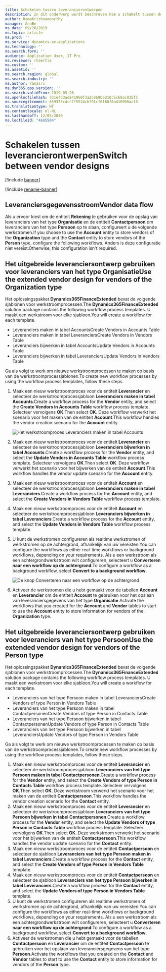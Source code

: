```yaml
---
title: Schakelen tussen leverancierontwerpen
description: In dit onderwerp wordt beschreven hoe u schakelt tussen de integratie van leveranciersgegevens tussen Finance and Operations-apps en Dataverse.
author: RamaKrishnamoorthy
manager: AnnBe
ms.date: 09/20/2019
ms.topic: article
ms.prod: ''
ms.service: dynamics-ax-applications
ms.technology: ''
ms.search.form: ''
audience: Application User, IT Pro
ms.reviewer: rhaertle
ms.custom: ''
ms.assetid: ''
ms.search.region: global
ms.search.industry: ''
ms.author: ramasri
ms.dyn365.ops.version: ''
ms.search.validFrom: 2019-09-20
ms.openlocfilehash: 731efd3ae841960f3a2c0b9be210c5c68ac835f5
ms.sourcegitcommit: 659375c4cc7f5524cbf91cf6160f6a410960ac16
ms.translationtype: HT
ms.contentlocale: nl-NL
ms.lasthandoff: 12/05/2020
ms.locfileid: "4685504"
---
```

# <a name="switch-between-vendor-designs"></a><span data-ttu-id="229f8-103">Schakelen tussen leverancierontwerpen</span><span class="sxs-lookup"><span data-stu-id="229f8-103">Switch between vendor designs</span></span>

[!include [banner](../../includes/banner.md)]

[!include [rename-banner](~/includes/cc-data-platform-banner.md)]



## <a name="vendor-data-flow"></a><span data-ttu-id="229f8-104">Leveranciersgegevensstroom</span><span class="sxs-lookup"><span data-stu-id="229f8-104">Vendor data flow</span></span> 

<span data-ttu-id="229f8-105">Als u ervoor kiest om de entiteit **Rekening** te gebruiken voor de opslag van leveranciers van het type **Organisatie** en de entiteit **Contactpersoon** om leveranciers van het type **Persoon** op te slaan, configureert u de volgende werkstromen.</span><span class="sxs-lookup"><span data-stu-id="229f8-105">If you choose to use the **Account** entity to store vendors of the **Organization** type and the **Contact** entity to store vendors of the **Person** type, configure the following workflows.</span></span> <span data-ttu-id="229f8-106">Anders is deze configuratie niet vereist.</span><span class="sxs-lookup"><span data-stu-id="229f8-106">Otherwise, this configuration isn't required.</span></span>

## <a name="use-the-extended-vendor-design-for-vendors-of-the-organization-type"></a><span data-ttu-id="229f8-107">Het uitgebreide leveranciersontwerp gebruiken voor leveranciers van het type Organisatie</span><span class="sxs-lookup"><span data-stu-id="229f8-107">Use the extended vendor design for vendors of the Organization type</span></span>

<span data-ttu-id="229f8-108">Het oplossingspakket **Dynamics365FinanceExtended** bevat de volgende sjablonen voor werkstroomprocessen.</span><span class="sxs-lookup"><span data-stu-id="229f8-108">The **Dynamics365FinanceExtended** solution package contains the following workflow process templates.</span></span> <span data-ttu-id="229f8-109">U maakt een werkstroom voor elke sjabloon.</span><span class="sxs-lookup"><span data-stu-id="229f8-109">You will create a workflow for each template.</span></span>

+ <span data-ttu-id="229f8-110">Leveranciers maken in tabel Accounts</span><span class="sxs-lookup"><span data-stu-id="229f8-110">Create Vendors in Accounts Table</span></span>
+ <span data-ttu-id="229f8-111">Leveranciers maken in tabel Leveranciers</span><span class="sxs-lookup"><span data-stu-id="229f8-111">Create Vendors in Vendors Table</span></span>
+ <span data-ttu-id="229f8-112">Leveranciers bijwerken in tabel Accounts</span><span class="sxs-lookup"><span data-stu-id="229f8-112">Update Vendors in Accounts Table</span></span>
+ <span data-ttu-id="229f8-113">Leveranciers bijwerken in tabel Leveranciers</span><span class="sxs-lookup"><span data-stu-id="229f8-113">Update Vendors in Vendors Table</span></span>

<span data-ttu-id="229f8-114">Ga als volgt te werk om nieuwe werkstroomprocessen te maken op basis van de werkstroomprocessjablonen.</span><span class="sxs-lookup"><span data-stu-id="229f8-114">To create new workflow processes by using the workflow process templates, follow these steps.</span></span>

1. <span data-ttu-id="229f8-115">Maak een nieuw werkstroomproces voor de entiteit **Leverancier** en selecteer de werkstroomprocessjabloon **Leveranciers maken in tabel Accounts**.</span><span class="sxs-lookup"><span data-stu-id="229f8-115">Create a workflow process for the **Vendor** entity, and select the **Create Vendors in Accounts Table** workflow process template.</span></span> <span data-ttu-id="229f8-116">Selecteer vervolgens **OK**.</span><span class="sxs-lookup"><span data-stu-id="229f8-116">Then select **OK**.</span></span> <span data-ttu-id="229f8-117">Deze workflow verwerkt het scenario voor het maken van de entiteit **Account**.</span><span class="sxs-lookup"><span data-stu-id="229f8-117">This workflow handles the vendor creation scenario for the **Account** entity.</span></span>

    ![Het werkstroomproces Leveranciers maken in tabel Accounts](media/create_process.png)

2. <span data-ttu-id="229f8-119">Maak een nieuw werkstroomproces voor de entiteit **Leverancier** en selecteer de werkstroomprocessjabloon **Leveranciers bijwerken in tabel Accounts**.</span><span class="sxs-lookup"><span data-stu-id="229f8-119">Create a workflow process for the **Vendor** entity, and select the **Update Vendors in Accounts Table** workflow process template.</span></span> <span data-ttu-id="229f8-120">Selecteer vervolgens **OK**.</span><span class="sxs-lookup"><span data-stu-id="229f8-120">Then select **OK**.</span></span> <span data-ttu-id="229f8-121">Deze workflow verwerkt het scenario voor het bijwerken van de entiteit **Account**.</span><span class="sxs-lookup"><span data-stu-id="229f8-121">This workflow handles the vendor update scenario for the **Account** entity.</span></span>
3. <span data-ttu-id="229f8-122">Maak een nieuw werkstroomproces voor de entiteit **Account** en selecteer de werkstroomprocessjabloon **Leveranciers maken in tabel Leveranciers**.</span><span class="sxs-lookup"><span data-stu-id="229f8-122">Create a workflow process for the **Account** entity, and select the **Create Vendors in Vendors Table** workflow process template.</span></span>
4. <span data-ttu-id="229f8-123">Maak een nieuw werkstroomproces voor de entiteit **Account** en selecteer de werkstroomprocessjabloon **Leveranciers bijwerken in tabel Leveranciers**.</span><span class="sxs-lookup"><span data-stu-id="229f8-123">Create a workflow process for the **Account** entity, and select the **Update Vendors in Vendors Table** workflow process template.</span></span>
5. <span data-ttu-id="229f8-124">U kunt de werkstromen configureren als realtime werkstromen of werkstromen op de achtergrond, afhankelijk van uw vereisten.</span><span class="sxs-lookup"><span data-stu-id="229f8-124">You can configure the workflows as either real-time workflows or background workflows, depending on your requirements.</span></span> <span data-ttu-id="229f8-125">Als u een werkstroom als een achtergrondwerkstroom wilt configureren, selecteert u **Converteren naar een workflow op de achtergrond**.</span><span class="sxs-lookup"><span data-stu-id="229f8-125">To configure a workflow as a background workflow, select **Convert to a background workflow**.</span></span>

    ![De knop Converteren naar een workflow op de achtergrond](media/background_workflow.png)

6. <span data-ttu-id="229f8-127">Activeer de werkstromen die u hebt gemaakt voor de tabellen **Account** en **Leverancier** om de entiteit **Account** te gebruiken voor het opslaan van leveranciersgegevens van het type **Organisatie**.</span><span class="sxs-lookup"><span data-stu-id="229f8-127">Activate the workflows that you created for the **Account** and **Vendor** tables to start to use the **Account** entity to store information for vendors of the **Organization** type.</span></span>

## <a name="use-the-extended-vendor-design-for-vendors-of-the-person-type"></a><span data-ttu-id="229f8-128">Het uitgebreide leveranciersontwerp gebruiken voor leveranciers van het type Persoon</span><span class="sxs-lookup"><span data-stu-id="229f8-128">Use the extended vendor design for vendors of the Person type</span></span>

<span data-ttu-id="229f8-129">Het oplossingspakket **Dynamics365FinanceExtended** bevat de volgende sjablonen voor werkstroomprocessen.</span><span class="sxs-lookup"><span data-stu-id="229f8-129">The **Dynamics365FinanceExtended** solution package contains the following workflow process templates.</span></span> <span data-ttu-id="229f8-130">U maakt een werkstroom voor elke sjabloon.</span><span class="sxs-lookup"><span data-stu-id="229f8-130">You will create a workflow for each template.</span></span>

+ <span data-ttu-id="229f8-131">Leveranciers van het type Persoon maken in tabel Leveranciers</span><span class="sxs-lookup"><span data-stu-id="229f8-131">Create Vendors of type Person in Vendors Table</span></span>
+ <span data-ttu-id="229f8-132">Leveranciers van het type Persoon maken in tabel Contactpersonen</span><span class="sxs-lookup"><span data-stu-id="229f8-132">Create Vendors of type Person in Contacts Table</span></span>
+ <span data-ttu-id="229f8-133">Leveranciers van het type Persoon bijwerken in tabel Contactpersonen</span><span class="sxs-lookup"><span data-stu-id="229f8-133">Update Vendors of type Person in Contacts Table</span></span>
+ <span data-ttu-id="229f8-134">Leveranciers van het type Persoon bijwerken in tabel Leveranciers</span><span class="sxs-lookup"><span data-stu-id="229f8-134">Update Vendors of type Person in Vendors Table</span></span>

<span data-ttu-id="229f8-135">Ga als volgt te werk om nieuwe werkstroomprocessen te maken op basis van de werkstroomprocessjablonen.</span><span class="sxs-lookup"><span data-stu-id="229f8-135">To create new workflow processes by using the workflow process templates, follow these steps.</span></span>

1. <span data-ttu-id="229f8-136">Maak een nieuw werkstroomproces voor de entiteit **Leverancier** en selecteer de werkstroomprocessjabloon **Leveranciers van het type Persoon maken in tabel Contactpersonen**.</span><span class="sxs-lookup"><span data-stu-id="229f8-136">Create a workflow process for the **Vendor** entity, and select the **Create Vendors of type Person in Contacts Table** workflow process template.</span></span> <span data-ttu-id="229f8-137">Selecteer vervolgens **OK**.</span><span class="sxs-lookup"><span data-stu-id="229f8-137">Then select **OK**.</span></span> <span data-ttu-id="229f8-138">Deze werkstroom verwerkt het scenario voor het maken van de entiteit **Contactpersoon**.</span><span class="sxs-lookup"><span data-stu-id="229f8-138">This workflow handles the vendor creation scenario for the **Contact** entity.</span></span>
2. <span data-ttu-id="229f8-139">Maak een nieuw werkstroomproces voor de entiteit **Leverancier** en selecteer de werkstroomprocessjabloon **Leveranciers van het type Persoon bijwerken in tabel Contactpersonen**.</span><span class="sxs-lookup"><span data-stu-id="229f8-139">Create a workflow process for the **Vendor** entity, and select the **Update Vendors of type Person in Contacts Table** workflow process template.</span></span> <span data-ttu-id="229f8-140">Selecteer vervolgens **OK**.</span><span class="sxs-lookup"><span data-stu-id="229f8-140">Then select **OK**.</span></span> <span data-ttu-id="229f8-141">Deze werkstroom verwerkt het scenario voor het bijwerken van de entiteit **Contactpersoon**.</span><span class="sxs-lookup"><span data-stu-id="229f8-141">This workflow handles the vendor update scenario for the **Contact** entity.</span></span>
3. <span data-ttu-id="229f8-142">Maak een nieuw werkstroomproces voor de entiteit **Contactpersoon** en selecteer de sjabloon **Leveranciers van het type Persoon maken in tabel Leveranciers**.</span><span class="sxs-lookup"><span data-stu-id="229f8-142">Create a workflow process for the **Contact** entity, and select the **Create Vendors of type Person in Vendors Table** template.</span></span>
4. <span data-ttu-id="229f8-143">Maak een nieuw werkstroomproces voor de entiteit **Contactpersoon** en selecteer de sjabloon **Leveranciers van het type Persoon bijwerken in tabel Leveranciers**.</span><span class="sxs-lookup"><span data-stu-id="229f8-143">Create a workflow process for the **Contact** entity, and select the **Update Vendors of type Person in Vendors Table** template.</span></span>
5. <span data-ttu-id="229f8-144">U kunt de werkstromen configureren als realtime werkstromen of werkstromen op de achtergrond, afhankelijk van uw vereisten.</span><span class="sxs-lookup"><span data-stu-id="229f8-144">You can configure the workflows as either real-time workflows or background workflows, depending on your requirements.</span></span> <span data-ttu-id="229f8-145">Als u een werkstroom als een achtergrondwerkstroom wilt configureren, selecteert u **Converteren naar een workflow op de achtergrond**.</span><span class="sxs-lookup"><span data-stu-id="229f8-145">To configure a workflow as a background workflow, select **Convert to a background workflow**.</span></span>
6. <span data-ttu-id="229f8-146">Activeer de werkstromen die u hebt gemaakt voor de tabellen **Contactpersoon** en **Leverancier** om de entiteit **Contactpersoon** te gebruiken voor het opslaan van leveranciersgegevens van het type **Persoon**.</span><span class="sxs-lookup"><span data-stu-id="229f8-146">Activate the workflows that you created on the **Contact** and **Vendor** tables to start to use the **Contact** entity to store information for vendors of the **Person** type.</span></span>

